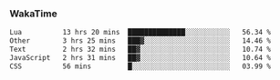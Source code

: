 ### WakaTime

<!--START_SECTION:waka-->

```txt
Lua          13 hrs 20 mins  ██████████████░░░░░░░░░░░   56.34 %
Other        3 hrs 25 mins   ███▓░░░░░░░░░░░░░░░░░░░░░   14.46 %
Text         2 hrs 32 mins   ██▓░░░░░░░░░░░░░░░░░░░░░░   10.74 %
JavaScript   2 hrs 31 mins   ██▓░░░░░░░░░░░░░░░░░░░░░░   10.64 %
CSS          56 mins         █░░░░░░░░░░░░░░░░░░░░░░░░   03.99 %
```

<!--END_SECTION:waka-->
